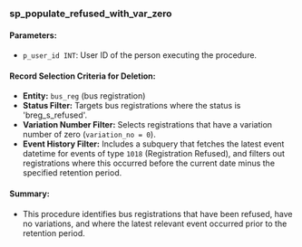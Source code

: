 ### sp_populate_refused_with_var_zero

#### Parameters:
- `p_user_id INT`: User ID of the person executing the procedure.

#### Record Selection Criteria for Deletion:
- **Entity:** `bus_reg` (bus registration)
- **Status Filter:** Targets bus registrations where the status is 'breg_s_refused'.
- **Variation Number Filter:** Selects registrations that have a variation number of zero (`variation_no = 0`).
- **Event History Filter:** Includes a subquery that fetches the latest event datetime for events of type `1018` (Registration Refused), and filters out registrations where this occurred before the current date minus the specified retention period.

#### Summary:
- This procedure identifies bus registrations that have been refused, have no variations, and where the latest relevant event occurred prior to the retention period.
